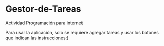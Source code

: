 # Gestor-de-Tareas
Actividad Programación para internet

Para usar la aplicación, solo se requiere agregar tareas y usar los botones que indican las instrucciones:)
